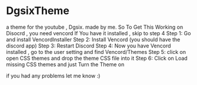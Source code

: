 # DgsixTheme
a theme for the youtube , Dgsix. made by me. 
So To Get This Working on Disocrd , you need vencord 
If You have it installed , skip to step 4
Step 1: Go and install VencordInstaller
Step 2: Install Vencord (you should have the discord app)
Step 3: Restart Discord
Step 4: Now you have Vencord installed , go to the user setting and find Vencord/Themes
Step 5: click on open CSS themes and drop the theme CSS file into it
Step 6: Click on Load missing CSS themes and just Turn the Theme on


if you had any problems let me know :)
